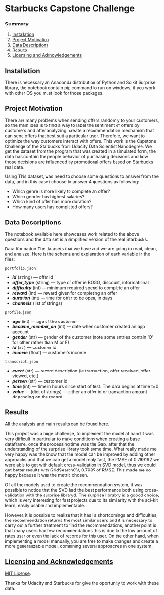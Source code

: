 # Starbucks Capstone Challenge

### Summary

1. [Installation](#installation)
2. [Project Motivation](#motivation)
3. [Data Descriptions](#files)
4. [Results](#results)
5. [Licensing and Acknowledgements](#licensing)

## Installation <a name="installation"></a>

There is necessary an Anaconda distribution of Python and Scikit Surprise library, the notebook contain pip command to run on windows, if you work with other OS you must look for those packages.

## Project Motivation<a name="motivation"></a>

There are many problems when sending offers randomly to your customers, so the main idea is to find a way to label the sentiment of offers by customers and after analyzing, create a recommendation mechanism that can send offers that best suit a particular user. Therefore, we want to optimize the way customers interact with offers.
This work is the Capstone Challenge of the Starbucks from  Udacity Data Scientist Nanodegree. We get the dataset from the program that was created in a simulated form, the data has contain the people behavior of purchasing decisions and how those decisions are influenced by promotional offers based on Starbucks real data.

Using This dataset, was need to choose some questions to answer from the data, and in this case i choose to answer 4 questions as following:

- Which genre is more likely to complete an offer?
- Which gender has highest salaries?
- Which kind of offer has more duration?
- How many users has completed offers?


## Data Descriptions <a name="files"></a>

The notebook available here showcases work related to the above questions and the data set is a simplified version of the real Starbucks.

Data Iformation
The datasets that we have and we are going to read, clean, and analyze. Here is the schema and explanation of each variable in the files:

`portfolio.json`

- ***id*** (string) — offer id
- ***offer_type*** (string) — type of offer ie BOGO, discount, informational
- ***difficulty*** (int) — minimum required spend to complete an offer
- ***reward*** (int) — reward given for completing an offer
- ***duration*** (int) — time for offer to be open, in days
- ***channels*** (list of strings)

`profile.json`

- ***age*** (int) — age of the customer
- ***became_member_on*** (int) — date when customer created an app account
- ***gender*** (str) — gender of the customer (note some entries contain ‘O’ for other rather than M or F)
- ***id*** (str) — customer id
- ***income*** (float) — customer’s income

`transcript.json`

- ***event*** (str) — record description (ie transaction, offer received, offer viewed, etc.)
- ***person*** (str) — customer id
- ***time*** (int) — time in hours since start of test. The data begins at time t=0
- ***value*** — (dict of strings) — either an offer id or transaction amount depending on the record


## Results<a name="results"></a>

All the analysis and main results can be found [here](https://medium.com/@gutto.rdj/starbucks-recommending-for-your-wishs-3106040ee3f).

This project was a huge challenge, to implement the model at hand it was very difficult in particular to make conditions when creating a base dataframe, once the processing time was the Gap, after that the understanding of the surprise library took some time. What really made me very happy was the know that the model can be improved by adding other approachs and that we can get a model realy fast, the RMSE of 0.799192 we were able to get with default cross-validation in SVD model, thus we could get better results with GridSearchCV, 0.7985 of RMSE. This made me so happy because it was the metric chosen.

Of all the models used to create the recommendation system, it was possible to notice that the SVD had the best performance both using cross-validation with the surprise libraryd. The surprise librabry is a goood choice, which is very interesting for fast projects due to its similarity with the sci-kit learn, easily usable and implementable.

However, it is possible to realize that it has iis shortcomings and difficulties, the recommendation returns the most similar users and it is necessary to carry out a further treatment to find the recommendations, another point is that many users had few recommendations this is due to the low amount of rates user or even the lack of records for this user. On the other hand, when implementing a model manually, you are free to make changes and create a more generalizable model, combining several approaches in one system.

## [Licensing and Acknowledgements](#licensing)<a name="results"></a>
[MIT License](https://github.com/git/git-scm.com/blob/master/MIT-LICENSE.txt).

Thanks for Udacity and Starbucks  for give the oportunity to work with these data.
